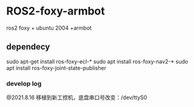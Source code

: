 # ROS2-foxy-armbot
ros2 foxy + ubuntu 2004 +armbot

## dependecy

sudo apt-get install ros-foxy-ecl-*
sudo apt install ros-foxy-nav2-*
sudo apt install ros-foxy-joint-state-publisher


### develop log

@2021.8.16
移植到新工控机，底盘串口号改变：/dev/ttyS0



